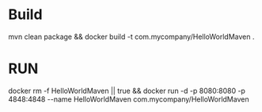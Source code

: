 # Build
mvn clean package && docker build -t com.mycompany/HelloWorldMaven .

# RUN

docker rm -f HelloWorldMaven || true && docker run -d -p 8080:8080 -p 4848:4848 --name HelloWorldMaven com.mycompany/HelloWorldMaven 
